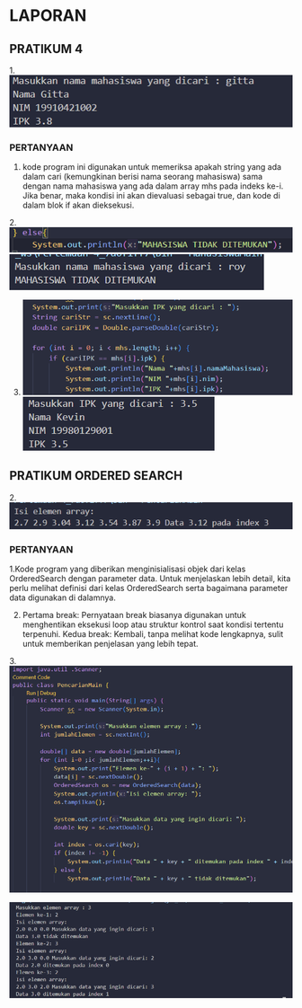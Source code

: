 # LAPORAN
## PRATIKUM 4

1.![Alt text](image.png)

### PERTANYAAN
1. kode program ini digunakan untuk memeriksa apakah string yang ada dalam cari (kemungkinan berisi nama seorang mahasiswa) sama dengan nama mahasiswa yang ada dalam array mhs pada indeks ke-i. Jika benar, maka kondisi ini akan dievaluasi sebagai true, dan kode di dalam blok if akan dieksekusi. 

2.![Alt text](image-2.png)
![Alt text](image-3.png)

3. ![Alt text](image-5.png)
![Alt text](image-4.png)


## PRATIKUM ORDERED SEARCH
2.![Alt text](image-1.png)

### PERTANYAAN
1.Kode program yang diberikan menginisialisasi objek dari kelas OrderedSearch dengan parameter data. Untuk menjelaskan lebih detail, kita perlu melihat definisi dari kelas OrderedSearch serta bagaimana parameter data digunakan di dalamnya.

2. Pertama break: Pernyataan break biasanya digunakan untuk menghentikan eksekusi loop atau struktur kontrol saat kondisi tertentu terpenuhi.
Kedua break: Kembali, tanpa melihat kode lengkapnya, sulit untuk memberikan penjelasan yang lebih tepat.


3.![Alt text](image-7.png)

 ![Alt text](image-6.png)
